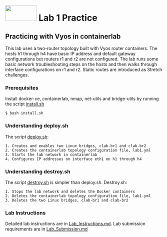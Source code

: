 # <img src="https://www.tamusa.edu/brandguide/jpeglogos/tamusa_final_logo_bw1.jpg" width="100" height="50"> Lab 1 Practice
## Practicing with Vyos in containerlab
This lab uses a two-router topology built with Vyos router containers. The hosts h1 through h4 have basic IP address and default gateway configurations but routers r1 and r2 are not configured. The lab runs some basic network troubleshooting steps on the hosts and then walks through interface configurations on r1 and r2. Static routes are introduced as Stretch challenges.
### **Prerequisites**
Install docker-ce, containerlab, nmap, net-utils and bridge-utils by running the script [install.sh](../../install.sh)
```
$ bash install.sh
```
### **Understanding deploy.sh**
The script [deploy.sh](deploy.sh):
```
1. Creates and enables two Linux bridges, clab-br1 and clab-br2
2. Creates the containerlab topology configuration file, lab1.yml
3. Starts the lab network in containerlab
4. Configures IP addresses on interface eth1 on h1 through h4
```
### **Understanding destroy.sh**
The script [destroy.sh](destroy.sh) is simpler than deploy.sh. Destroy.sh:
```
1. Stops the lab network and deletes the Docker containers
2. Deletes the containerlab topology configuration file, lab1.yml
3. Deletes the two Linux bridges, clab-br1 and clab-br2
```
### **Lab Instructions**
Detailed lab instructions are in [Lab_Instructions.md](Lab_Instructions.md).
Lab submission requirements are in [Lab_Submission.md](Lab_Submission.md)
